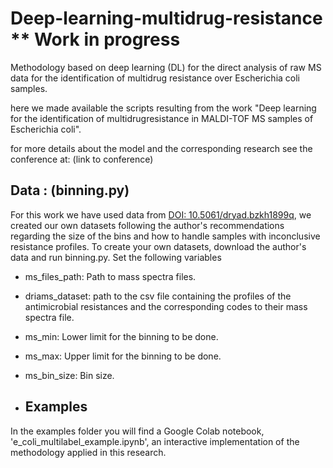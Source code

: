 # Deep-learning-multidrug-resistance ** Work in progress
Methodology based on deep learning (DL) for the direct analysis of raw
MS data for the identification of multidrug resistance over Escherichia coli samples.

here we made available the scripts resulting from the work "Deep learning for the identification of multidrugresistance in MALDI-TOF MS samples of Escherichia coli".

for more details about the model and the corresponding research see the conference at: (link to conference)

## Data : (binning.py)
For this work we have used data from <a href="https://doi.org/10.5061/dryad.bzkh1899q" rel="nofollow">DOI: 10.5061/dryad.bzkh1899q</a>, we created our own datasets following the author's recommendations regarding the size of the bins and how to handle samples with inconclusive resistance profiles. To create your own datasets, download the author's data and run binning.py. Set the following variables
- ms_files_path: Path to mass spectra files.
- driams_dataset: path to the csv file containing the profiles of the antimicrobial resistances and the corresponding codes to their mass spectra file.
- ms_min: Lower limit for the binning to be done.
- ms_max: Upper limit for the binning to be done.
- ms_bin_size: Bin size.

- ## Examples
In the examples folder you will find a Google Colab notebook, 'e_coli_multilabel_example.ipynb', an interactive implementation of the methodology applied in this research. 
